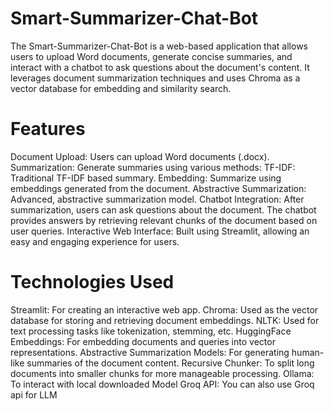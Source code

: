 # Smart-Summarizer-Chat-Bot
The Smart-Summarizer-Chat-Bot is a web-based application that allows users to upload Word documents, generate concise summaries, and interact with a chatbot to ask questions about the document's content. It leverages document summarization techniques and uses Chroma as a vector database for embedding and similarity search.

# Features
Document Upload: Users can upload Word documents (.docx).
Summarization: Generate summaries using various methods:
TF-IDF: Traditional TF-IDF based summary.
Embedding: Summarize using embeddings generated from the document.
Abstractive Summarization: Advanced, abstractive summarization model.
Chatbot Integration: After summarization, users can ask questions about the document. The chatbot provides answers by retrieving relevant chunks of the document based on user queries.
Interactive Web Interface: Built using Streamlit, allowing an easy and engaging experience for users.

# Technologies Used
Streamlit: For creating an interactive web app.
Chroma: Used as the vector database for storing and retrieving document embeddings.
NLTK: Used for text processing tasks like tokenization, stemming, etc.
HuggingFace Embeddings: For embedding documents and queries into vector representations.
Abstractive Summarization Models: For generating human-like summaries of the document content.
Recursive Chunker: To split long documents into smaller chunks for more manageable processing.
Ollama: To interact with local downloaded Model
Groq API: You can also use Groq api for LLM
